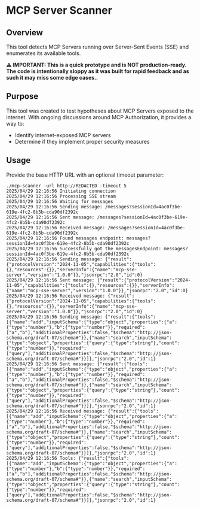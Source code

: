 # MCP Server Scanner

## Overview

This tool detects MCP Servers running over Server-Sent Events (SSE) and enumerates its available tools.

**⚠️ IMPORTANT: This is a quick prototype and is NOT production-ready. The code is intentionally sloppy as it was built for rapid feedback and as such it may miss some edge cases..**

## Purpose

This tool was created to test hypotheses about MCP Servers exposed to the internet. With ongoing discussions around MCP Authorization, it provides a way to:

- Identify internet-exposed MCP servers
- Determine if they implement proper security measures

## Usage

Provide the base HTTP URL with an optional timeout parameter:

```
./mcp-scanner -url http://REDACTED -timeout 5                                       
2025/04/29 12:16:56 Initiating connection
2025/04/29 12:16:56 Processing SSE stream
2025/04/29 12:16:56 Waiting for messages
2025/04/29 12:16:56 Sending message: /messages?sessionId=4ac0f3be-619e-4fc2-8b5b-cda90df2392c
2025/04/29 12:16:56 Sent message: /messages?sessionId=4ac0f3be-619e-4fc2-8b5b-cda90df2392c
2025/04/29 12:16:56 Received message: /messages?sessionId=4ac0f3be-619e-4fc2-8b5b-cda90df2392c
2025/04/29 12:16:56 Found messages endpoint: messages?sessionId=4ac0f3be-619e-4fc2-8b5b-cda90df2392c
2025/04/29 12:16:56 Successfully got the messagesEndpoint: messages?sessionId=4ac0f3be-619e-4fc2-8b5b-cda90df2392c
2025/04/29 12:16:56 Sending message: {"result":{"protocolVersion":"2024-11-05","capabilities":{"tools":{},"resources":{}},"serverInfo":{"name":"mcp-sse-server","version":"1.0.0"}},"jsonrpc":"2.0","id":0}
2025/04/29 12:16:56 Sent message: {"result":{"protocolVersion":"2024-11-05","capabilities":{"tools":{},"resources":{}},"serverInfo":{"name":"mcp-sse-server","version":"1.0.0"}},"jsonrpc":"2.0","id":0}
2025/04/29 12:16:56 Received message: {"result":{"protocolVersion":"2024-11-05","capabilities":{"tools":{},"resources":{}},"serverInfo":{"name":"mcp-sse-server","version":"1.0.0"}},"jsonrpc":"2.0","id":0}
2025/04/29 12:16:56 Sending message: {"result":{"tools":[{"name":"add","inputSchema":{"type":"object","properties":{"a":{"type":"number"},"b":{"type":"number"}},"required":["a","b"],"additionalProperties":false,"$schema":"http://json-schema.org/draft-07/schema#"}},{"name":"search","inputSchema":{"type":"object","properties":{"query":{"type":"string"},"count":{"type":"number"}},"required":["query"],"additionalProperties":false,"$schema":"http://json-schema.org/draft-07/schema#"}}]},"jsonrpc":"2.0","id":1}
2025/04/29 12:16:56 Sent message: {"result":{"tools":[{"name":"add","inputSchema":{"type":"object","properties":{"a":{"type":"number"},"b":{"type":"number"}},"required":["a","b"],"additionalProperties":false,"$schema":"http://json-schema.org/draft-07/schema#"}},{"name":"search","inputSchema":{"type":"object","properties":{"query":{"type":"string"},"count":{"type":"number"}},"required":["query"],"additionalProperties":false,"$schema":"http://json-schema.org/draft-07/schema#"}}]},"jsonrpc":"2.0","id":1}
2025/04/29 12:16:56 Received message: {"result":{"tools":[{"name":"add","inputSchema":{"type":"object","properties":{"a":{"type":"number"},"b":{"type":"number"}},"required":["a","b"],"additionalProperties":false,"$schema":"http://json-schema.org/draft-07/schema#"}},{"name":"search","inputSchema":{"type":"object","properties":{"query":{"type":"string"},"count":{"type":"number"}},"required":["query"],"additionalProperties":false,"$schema":"http://json-schema.org/draft-07/schema#"}}]},"jsonrpc":"2.0","id":1}
2025/04/29 12:16:56 Tools: {"result":{"tools":[{"name":"add","inputSchema":{"type":"object","properties":{"a":{"type":"number"},"b":{"type":"number"}},"required":["a","b"],"additionalProperties":false,"$schema":"http://json-schema.org/draft-07/schema#"}},{"name":"search","inputSchema":{"type":"object","properties":{"query":{"type":"string"},"count":{"type":"number"}},"required":["query"],"additionalProperties":false,"$schema":"http://json-schema.org/draft-07/schema#"}}]},"jsonrpc":"2.0","id":1}
```

